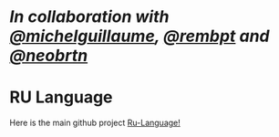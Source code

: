 # _In collaboration with [@michelguillaume](https://github.com/michelguillaume), [@rembpt](https://github.com/Rembpt) and [@neobrtn](https://github.com/NeoBrtn)_

# RU Language    
Here is the main github project [Ru-Language!](git@github.com:Julian52575/RU-Language.git)

